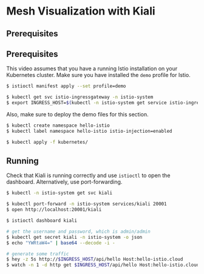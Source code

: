# Mesh Visualization with Kiali

## Prerequisites

## Prerequisites

This video assumes that you have a running Istio installation on your Kubernetes cluster. Make sure you have installed the `demo` profile for Istio.

```bash
$ istioctl manifest apply --set profile=demo

$ kubectl get svc istio-ingressgateway -n istio-system
$ export INGRESS_HOST=$(kubectl -n istio-system get service istio-ingressgateway -o jsonpath='{.status.loadBalancer.ingress[0].ip}')
```

Also, make sure to deploy the demo files for this section.

```bash
$ kubectl create namespace hello-istio
$ kubectl label namespace hello-istio istio-injection=enabled

$ kubectl apply -f kubernetes/
```

## Running

Check that Kiali is running correctly and use `istioctl` to open the dashboard. Alternatively, use port-forwarding.

```bash
$ kubectl -n istio-system get svc kiali

$ kubectl port-forward -n istio-system services/kiali 20001
$ open http://localhost:20001/kiali

$ istioctl dashboard kiali

# get the username and password, which is admin/admin
$ kubectl get secret kiali -n istio-system -o json
$ echo "YWRtaW4=" | base64 --decode -i -

# generate some traffic
$ hey -z 5s http://$INGRESS_HOST/api/hello Host:hello-istio.cloud
$ watch -n 1 -d http get $INGRESS_HOST/api/hello Host:hello-istio.cloud
```
